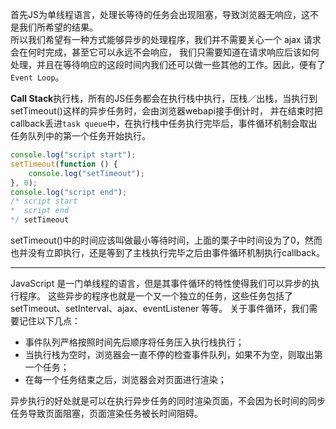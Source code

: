 首先JS为单线程语言，处理长等待的任务会出现阻塞，导致浏览器无响应，这不是我们所希望的结果。  
所以我们希望有一种方式能够异步的处理程序，我们并不需要关心一个 ajax 请求会在何时完成，甚至它可以永远不会响应，
我们只需要知道在请求响应后该如何处理，并且在等待响应的这段时间内我们还可以做一些其他的工作。因此，便有了```Event Loop```。

**Call Stack**执行栈，所有的JS任务都会在执行栈中执行，压栈／出栈，当执行到setTimeout()这样的异步任务时，会由浏览器webapi接手倒计时，
并在结束时把callback丢进```task queue```中，在执行栈中任务执行完毕后，事件循环机制会取出任务队列中的第一个任务开始执行。

```javascript
console.log("script start");
setTimeout(function () {
    console.log("setTimeout");
}, 0);
console.log("script end");
/* script start
*  script end
*/ setTimeout
```

setTimeout()中的时间应该叫做最小等待时间，上面的栗子中时间设为了0，然而也并没有立即执行，还是等到了主栈执行完毕之后由事件循环机制执行callback。

---

JavaScript 是一门单线程的语言，但是其事件循环的特性使得我们可以异步的执行程序。
这些异步的程序也就是一个又一个独立的任务，这些任务包括了 setTimeout、setInterval、ajax、eventListener 等等。
关于事件循环，我们需要记住以下几点：

- 事件队列严格按照时间先后顺序将任务压入执行栈执行；
- 当执行栈为空时，浏览器会一直不停的检查事件队列，如果不为空，则取出第一个任务；
- 在每一个任务结束之后，浏览器会对页面进行渲染；

异步执行的好处就是可以在执行异步任务的同时渲染页面，不会因为长时间的同步任务导致页面阻塞，页面渲染任务被长时间阻碍。
